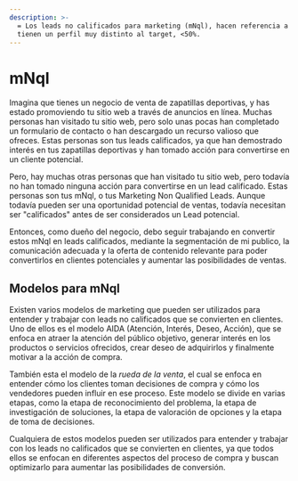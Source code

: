 ```yaml
---
description: >-
  = Los leads no calificados para marketing (mNql), hacen referencia a los que
  tienen un perfil muy distinto al target, <50%.
---
```


# mNql

Imagina que tienes un negocio de venta de zapatillas deportivas, y has estado promoviendo tu sitio web a través de anuncios en línea. Muchas personas han visitado tu sitio web, pero solo unas pocas han completado un formulario de contacto o han descargado un recurso valioso que ofreces. Estas personas son tus leads calificados, ya que han demostrado interés en tus zapatillas deportivas y han tomado acción para convertirse en un cliente potencial.

Pero, hay muchas otras personas que han visitado tu sitio web, pero todavía no han tomado ninguna acción para convertirse en un lead calificado. Estas personas son tus mNql, o tus Marketing Non Qualified Leads. Aunque todavía pueden ser una oportunidad potencial de ventas, todavía necesitan ser "calificados" antes de ser considerados un Lead potencial.

Entonces, como dueño del negocio, debo seguir trabajando en convertir estos mNql en leads calificados, mediante la segmentación de mi publico, la comunicación adecuada y la oferta de contenido relevante para poder convertirlos en clientes potenciales y aumentar las posibilidades de ventas.

## Modelos para mNql

Existen varios modelos de marketing que pueden ser utilizados para entender y trabajar con leads no calificados que se convierten en clientes. Uno de ellos es el modelo AIDA (Atención, Interés, Deseo, Acción), que se enfoca en atraer la atención del público objetivo, generar interés en los productos o servicios ofrecidos, crear deseo de adquirirlos y finalmente motivar a la acción de compra.

También esta el modelo de la _rueda de la venta_, el cual se enfoca en entender cómo los clientes toman decisiones de compra y cómo los vendedores pueden influir en ese proceso. Este modelo se divide en varias etapas, como la etapa de reconocimiento del problema, la etapa de investigación de soluciones, la etapa de valoración de opciones y la etapa de toma de decisiones.

Cualquiera de estos modelos pueden ser utilizados para entender y trabajar con los leads no calificados que se convierten en clientes, ya que todos ellos se enfocan en diferentes aspectos del proceso de compra y buscan optimizarlo para aumentar las posibilidades de conversión.

